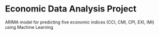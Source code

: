 # Economic Data Analysis Project

ARIMA model for predicting five economic indices (CCI, CMI, CPI, EXI, IMI) using Machine Learning
